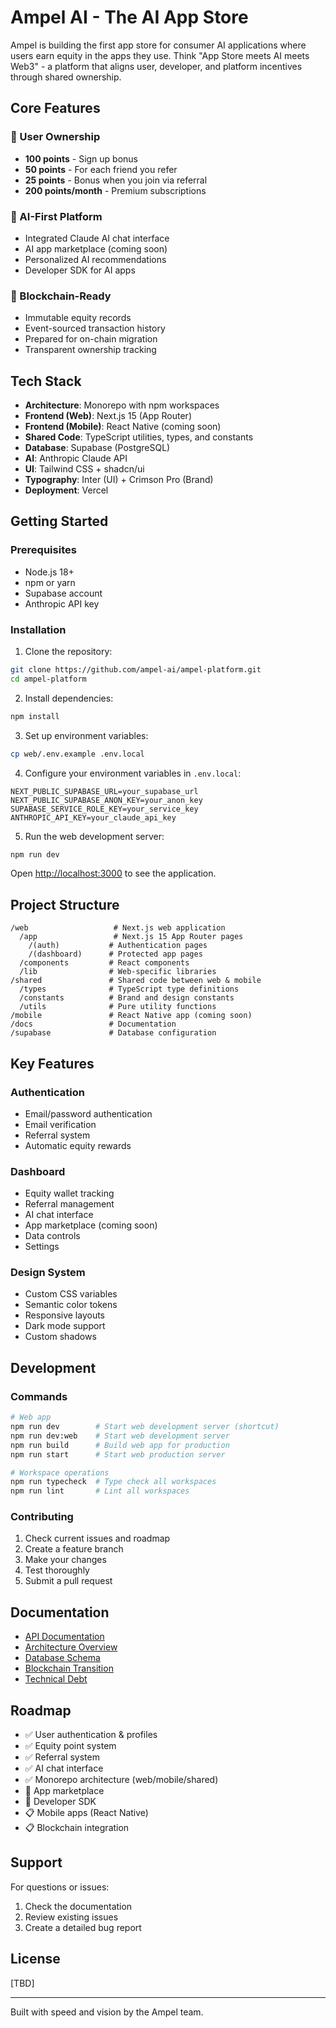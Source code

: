 # Ampel AI - The AI App Store

Ampel is building the first app store for consumer AI applications where users earn equity in the apps they use. Think "App Store meets AI meets Web3" - a platform that aligns user, developer, and platform incentives through shared ownership.

## Core Features

### 🎯 User Ownership
- **100 points** - Sign up bonus
- **50 points** - For each friend you refer
- **25 points** - Bonus when you join via referral  
- **200 points/month** - Premium subscriptions

### 🚀 AI-First Platform
- Integrated Claude AI chat interface
- AI app marketplace (coming soon)
- Personalized AI recommendations
- Developer SDK for AI apps

### 🔐 Blockchain-Ready
- Immutable equity records
- Event-sourced transaction history
- Prepared for on-chain migration
- Transparent ownership tracking

## Tech Stack

- **Architecture**: Monorepo with npm workspaces
- **Frontend (Web)**: Next.js 15 (App Router)
- **Frontend (Mobile)**: React Native (coming soon)
- **Shared Code**: TypeScript utilities, types, and constants
- **Database**: Supabase (PostgreSQL)
- **AI**: Anthropic Claude API
- **UI**: Tailwind CSS + shadcn/ui
- **Typography**: Inter (UI) + Crimson Pro (Brand)
- **Deployment**: Vercel

## Getting Started

### Prerequisites

- Node.js 18+
- npm or yarn
- Supabase account
- Anthropic API key

### Installation

1. Clone the repository:
```bash
git clone https://github.com/ampel-ai/ampel-platform.git
cd ampel-platform
```

2. Install dependencies:
```bash
npm install
```

3. Set up environment variables:
```bash
cp web/.env.example .env.local
```

4. Configure your environment variables in `.env.local`:
```env
NEXT_PUBLIC_SUPABASE_URL=your_supabase_url
NEXT_PUBLIC_SUPABASE_ANON_KEY=your_anon_key
SUPABASE_SERVICE_ROLE_KEY=your_service_key
ANTHROPIC_API_KEY=your_claude_api_key
```

5. Run the web development server:
```bash
npm run dev
```

Open [http://localhost:3000](http://localhost:3000) to see the application.

## Project Structure

```
/web                   # Next.js web application
  /app                 # Next.js 15 App Router pages
    /(auth)           # Authentication pages
    /(dashboard)      # Protected app pages
  /components         # React components
  /lib                # Web-specific libraries
/shared               # Shared code between web & mobile
  /types              # TypeScript type definitions
  /constants          # Brand and design constants
  /utils              # Pure utility functions
/mobile               # React Native app (coming soon)
/docs                 # Documentation
/supabase             # Database configuration
```

## Key Features

### Authentication
- Email/password authentication
- Email verification
- Referral system
- Automatic equity rewards

### Dashboard
- Equity wallet tracking
- Referral management
- AI chat interface
- App marketplace (coming soon)
- Data controls
- Settings

### Design System
- Custom CSS variables
- Semantic color tokens
- Responsive layouts
- Dark mode support
- Custom shadows

## Development

### Commands

```bash
# Web app
npm run dev        # Start web development server (shortcut)
npm run dev:web    # Start web development server
npm run build      # Build web app for production
npm run start      # Start web production server

# Workspace operations
npm run typecheck  # Type check all workspaces
npm run lint       # Lint all workspaces
```

### Contributing

1. Check current issues and roadmap
2. Create a feature branch
3. Make your changes
4. Test thoroughly
5. Submit a pull request

## Documentation

- [API Documentation](./docs/api.md)
- [Architecture Overview](./docs/architecture.md)
- [Database Schema](./docs/database-schema.md)
- [Blockchain Transition](./docs/blockchain-transition.md)
- [Technical Debt](./docs/technical-debt.md)

## Roadmap

- ✅ User authentication & profiles
- ✅ Equity point system
- ✅ Referral system
- ✅ AI chat interface
- ✅ Monorepo architecture (web/mobile/shared)
- 🚧 App marketplace
- 🚧 Developer SDK
- 📋 Mobile apps (React Native)
- 📋 Blockchain integration

## Support

For questions or issues:
1. Check the documentation
2. Review existing issues
3. Create a detailed bug report

## License

[TBD]

---

Built with speed and vision by the Ampel team.